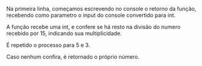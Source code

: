 
Na primeira linha, começamos escrevendo no console o retorno da função, recebendo como parametro o input do console convertido para int.

A função recebe uma int, e confere se há resto na divisão do numero recebido por 15, indicando sua multiplicidade.

É repetido o processo para 5 e 3.

Caso nenhum confira, é retornado o próprio número.
